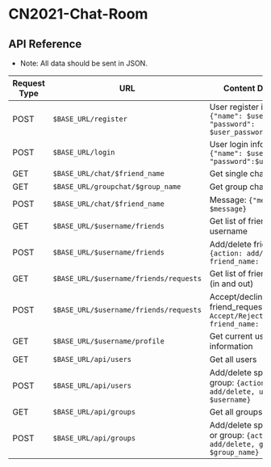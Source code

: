 # CN2021-Chat-Room

## API Reference

* Note: All data should be sent in JSON.

| Request Type  | URL | Content Description |
| ------------- | ------------- | --------------- |
| POST  | `$BASE_URL/register` | User register inforamtion: `{"name": $username, "password": $user_password}` |
| POST  | `$BASE_URL/login` | User login information: `{"name": $username, "password":$user_password}` |
| GET  | `$BASE_URL/chat/$friend_name` | Get single chat history |
| GET | `$BASE_URL/groupchat/$group_name` | Get group chat history |
| POST | `$BASE_URL/chat/$friend_name` | Message: `{"message" : $message}`|
| GET | `$BASE_URL/$username/friends` | Get list of friends of username |
| POST | `$BASE_URL/$username/friends` | Add/delete friends: `{action: add/delete, friend_name: friend_name}` |
| GET | `$BASE_URL/$username/friends/requests` | Get list of friend requests (in and out) |
| POST | `$BASE_URL/$username/friends/requests` | Accept/decline friend_request: `{action: Accept/Reject, friend_name: $friend_name}` |
| GET | `$BASE_URL/$username/profile` | Get current user profile information |
| GET | `$BASE_URL/api/users` | Get all users |
| POST | `$BASE_URL/api/users` | Add/delete specific user or group: `{action: add/delete, username: $username}` |
| GET | `$BASE_URL/api/groups` | Get all groups |
| POST | `$BASE_URL/api/groups` | Add/delete specific group or group: `{action: add/delete, group_name: $group_name}` |
